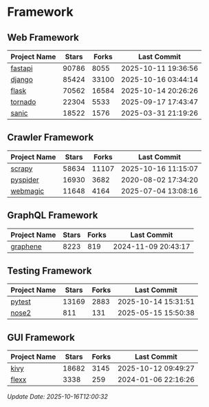 # Framework

## Web Framework
| Project Name | Stars | Forks | Last Commit |
| ------------ | ----- | ----- | ----------- |
| [fastapi](https://github.com/fastapi/fastapi) | 90786 | 8055 | 2025-10-11 19:36:56 |
| [django](https://github.com/django/django) | 85424 | 33100 | 2025-10-16 03:44:14 |
| [flask](https://github.com/pallets/flask) | 70562 | 16584 | 2025-10-14 20:26:26 |
| [tornado](https://github.com/tornadoweb/tornado) | 22304 | 5533 | 2025-09-17 17:43:47 |
| [sanic](https://github.com/sanic-org/sanic) | 18522 | 1576 | 2025-03-31 21:19:26 |

## Crawler Framework
| Project Name | Stars | Forks | Last Commit |
| ------------ | ----- | ----- | ----------- |
| [scrapy](https://github.com/scrapy/scrapy) | 58634 | 11107 | 2025-10-16 11:15:07 |
| [pyspider](https://github.com/binux/pyspider) | 16930 | 3682 | 2020-08-02 17:34:20 |
| [webmagic](https://github.com/code4craft/webmagic) | 11648 | 4164 | 2025-07-04 13:08:16 |

## GraphQL Framework
| Project Name | Stars | Forks | Last Commit |
| ------------ | ----- | ----- | ----------- |
| [graphene](https://github.com/graphql-python/graphene) | 8223 | 819 | 2024-11-09 20:43:17 |

## Testing Framework
| Project Name | Stars | Forks | Last Commit |
| ------------ | ----- | ----- | ----------- |
| [pytest](https://github.com/pytest-dev/pytest) | 13169 | 2883 | 2025-10-14 15:31:51 |
| [nose2](https://github.com/nose-devs/nose2) | 811 | 131 | 2025-05-15 15:50:38 |

## GUI Framework
| Project Name | Stars | Forks | Last Commit |
| ------------ | ----- | ----- | ----------- |
| [kivy](https://github.com/kivy/kivy) | 18682 | 3145 | 2025-10-12 09:49:27 |
| [flexx](https://github.com/flexxui/flexx) | 3338 | 259 | 2024-01-06 22:16:26 |

*Update Date: 2025-10-16T12:00:32*